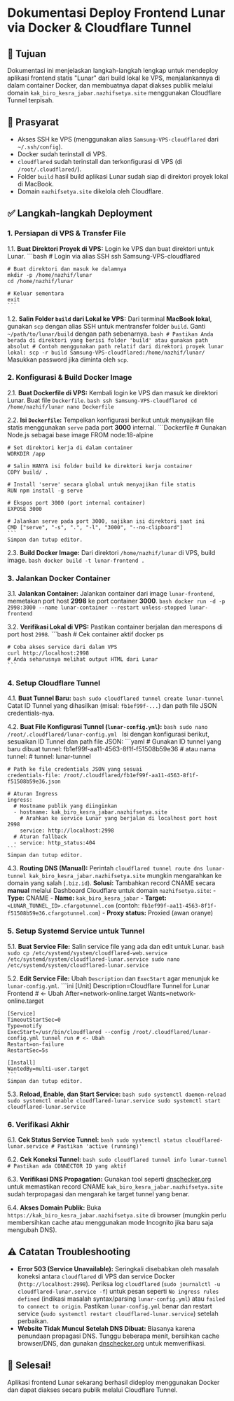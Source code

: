 # Dokumentasi Deploy Frontend Lunar via Docker & Cloudflare Tunnel

## 🎯 Tujuan
Dokumentasi ini menjelaskan langkah-langkah lengkap untuk mendeploy aplikasi frontend statis "Lunar" dari build lokal ke VPS, menjalankannya di dalam container Docker, dan membuatnya dapat diakses publik melalui domain `kak_biro_kesra_jabar.nazhifsetya.site` menggunakan Cloudflare Tunnel terpisah.

## 🔩 Prasyarat
-   Akses SSH ke VPS (menggunakan alias `Samsung-VPS-cloudflared` dari `~/.ssh/config`).
-   Docker sudah terinstall di VPS.
-   `cloudflared` sudah terinstall dan terkonfigurasi di VPS (di `/root/.cloudflared/`).
-   Folder `build` hasil build aplikasi Lunar sudah siap di direktori proyek lokal di MacBook.
-   Domain `nazhifsetya.site` dikelola oleh Cloudflare.

## ✅ Langkah-langkah Deployment

### 1. Persiapan di VPS & Transfer File

1.1. **Buat Direktori Proyek di VPS:**
    Login ke VPS dan buat direktori untuk Lunar.
    ```bash
    # Login via alias SSH
    ssh Samsung-VPS-cloudflared

    # Buat direktori dan masuk ke dalamnya
    mkdir -p /home/nazhif/lunar
    cd /home/nazhif/lunar

    # Keluar sementara
    exit
    ```

1.2. **Salin Folder `build` dari Lokal ke VPS:**
    Dari terminal **MacBook lokal**, gunakan `scp` dengan alias SSH untuk mentransfer folder `build`. Ganti `~/path/to/lunar/build` dengan path sebenarnya.
    ```bash
    # Pastikan Anda berada di direktori yang berisi folder 'build' atau gunakan path absolut
    # Contoh menggunakan path relatif dari direktori proyek lunar lokal:
    scp -r build Samsung-VPS-cloudflared:/home/nazhif/lunar/
    ```
    Masukkan password jika diminta oleh `scp`.

### 2. Konfigurasi & Build Docker Image

2.1. **Buat Dockerfile di VPS:**
    Kembali login ke VPS dan masuk ke direktori Lunar. Buat file `Dockerfile`.
    ```bash
    ssh Samsung-VPS-cloudflared
    cd /home/nazhif/lunar
    nano Dockerfile
    ```

2.2. **Isi `Dockerfile`:**
    Tempelkan konfigurasi berikut untuk menyajikan file statis menggunakan `serve` pada port **3000** internal.
    ```Dockerfile
    # Gunakan Node.js sebagai base image
    FROM node:18-alpine

    # Set direktori kerja di dalam container
    WORKDIR /app

    # Salin HANYA isi folder build ke direktori kerja container
    COPY build/ .

    # Install 'serve' secara global untuk menyajikan file statis
    RUN npm install -g serve

    # Ekspos port 3000 (port internal container)
    EXPOSE 3000

    # Jalankan serve pada port 3000, sajikan isi direktori saat ini
    CMD ["serve", "-s", ".", "-l", "3000", "--no-clipboard"]
    ```
    Simpan dan tutup editor.

2.3. **Build Docker Image:**
    Dari direktori `/home/nazhif/lunar` di VPS, build image.
    ```bash
    docker build -t lunar-frontend .
    ```

### 3. Jalankan Docker Container

3.1. **Jalankan Container:**
    Jalankan container dari image `lunar-frontend`, memetakan port host **2998** ke port container **3000**.
    ```bash
    docker run -d -p 2998:3000 --name lunar-container --restart unless-stopped lunar-frontend
    ```

3.2. **Verifikasi Lokal di VPS:**
    Pastikan container berjalan dan merespons di port host `2998`.
    ```bash
    # Cek container aktif
    docker ps

    # Coba akses service dari dalam VPS
    curl http://localhost:2998
    # Anda seharusnya melihat output HTML dari Lunar
    ```

### 4. Setup Cloudflare Tunnel

4.1. **Buat Tunnel Baru:**
    ```bash
    sudo cloudflared tunnel create lunar-tunnel
    ```
    Catat ID Tunnel yang dihasilkan (misal: `fb1ef99f-...`) dan path file JSON credentials-nya.

4.2. **Buat File Konfigurasi Tunnel (`lunar-config.yml`):**
    ```bash
    sudo nano /root/.cloudflared/lunar-config.yml
    ```
    Isi dengan konfigurasi berikut, sesuaikan ID Tunnel dan path file JSON:
    ```yaml
    # Gunakan ID tunnel yang baru dibuat
    tunnel: fb1ef99f-aa11-4563-8f1f-f51508b59e36
    # atau nama tunnel:
    # tunnel: lunar-tunnel

    # Path ke file credentials JSON yang sesuai
    credentials-file: /root/.cloudflared/fb1ef99f-aa11-4563-8f1f-f51508b59e36.json

    # Aturan Ingress
    ingress:
      # Hostname publik yang diinginkan
      - hostname: kak_biro_kesra_jabar.nazhifsetya.site
        # Arahkan ke service Lunar yang berjalan di localhost port host 2998
        service: http://localhost:2998
      # Aturan fallback
      - service: http_status:404
    ```
    Simpan dan tutup editor.

4.3. **Routing DNS (Manual):**
    Perintah `cloudflared tunnel route dns lunar-tunnel kak_biro_kesra_jabar.nazhifsetya.site` mungkin mengarahkan ke domain yang salah (`.biz.id`). **Solusi:** Tambahkan record CNAME secara **manual** melalui Dashboard Cloudflare untuk domain `nazhifsetya.site`:
    -   **Type:** CNAME
    -   **Name:** `kak_biro_kesra_jabar`
    -   **Target:** `<LUNAR_TUNNEL_ID>.cfargotunnel.com` (contoh: `fb1ef99f-aa11-4563-8f1f-f51508b59e36.cfargotunnel.com`)
    -   **Proxy status:** Proxied (awan oranye)

### 5. Setup Systemd Service untuk Tunnel

5.1. **Buat Service File:**
    Salin service file yang ada dan edit untuk Lunar.
    ```bash
    sudo cp /etc/systemd/system/cloudflared-web.service /etc/systemd/system/cloudflared-lunar.service
    sudo nano /etc/systemd/system/cloudflared-lunar.service
    ```

5.2. **Edit Service File:**
    Ubah `Description` dan `ExecStart` agar menunjuk ke `lunar-config.yml`.
    ```ini
    [Unit]
    Description=Cloudflare Tunnel for Lunar Frontend # <- Ubah
    After=network-online.target
    Wants=network-online.target

    [Service]
    TimeoutStartSec=0
    Type=notify
    ExecStart=/usr/bin/cloudflared --config /root/.cloudflared/lunar-config.yml tunnel run # <- Ubah
    Restart=on-failure
    RestartSec=5s

    [Install]
    WantedBy=multi-user.target
    ```
    Simpan dan tutup editor.

5.3. **Reload, Enable, dan Start Service:**
    ```bash
    sudo systemctl daemon-reload
    sudo systemctl enable cloudflared-lunar.service
    sudo systemctl start cloudflared-lunar.service
    ```

### 6. Verifikasi Akhir

6.1. **Cek Status Service Tunnel:**
    ```bash
    sudo systemctl status cloudflared-lunar.service
    # Pastikan 'active (running)'
    ```

6.2. **Cek Koneksi Tunnel:**
    ```bash
    sudo cloudflared tunnel info lunar-tunnel
    # Pastikan ada CONNECTOR ID yang aktif
    ```

6.3. **Verifikasi DNS Propagation:**
    Gunakan tool seperti [dnschecker.org](https://dnschecker.org/) untuk memastikan record CNAME `kak_biro_kesra_jabar.nazhifsetya.site` sudah terpropagasi dan mengarah ke target tunnel yang benar.

6.4. **Akses Domain Publik:**
    Buka `https://kak_biro_kesra_jabar.nazhifsetya.site` di browser (mungkin perlu membersihkan cache atau menggunakan mode Incognito jika baru saja mengubah DNS).

## ⚠️ Catatan Troubleshooting
-   **Error 503 (Service Unavailable):** Seringkali disebabkan oleh masalah koneksi antara `cloudflared` di VPS dan service Docker (`http://localhost:2998`). Periksa log `cloudflared` (`sudo journalctl -u cloudflared-lunar.service -f`) untuk pesan seperti `No ingress rules defined` (indikasi masalah syntax/parsing `lunar-config.yml`) atau `failed to connect to origin`. Pastikan `lunar-config.yml` benar dan restart service (`sudo systemctl restart cloudflared-lunar.service`) setelah perbaikan.
-   **Website Tidak Muncul Setelah DNS Dibuat:** Biasanya karena penundaan propagasi DNS. Tunggu beberapa menit, bersihkan cache browser/DNS, dan gunakan [dnschecker.org](https://dnschecker.org/) untuk memverifikasi.

## 🎉 Selesai!
Aplikasi frontend Lunar sekarang berhasil dideploy menggunakan Docker dan dapat diakses secara publik melalui Cloudflare Tunnel.

